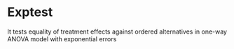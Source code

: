 # Exptest
 It tests equality of treatment effects against ordered alternatives in one-way ANOVA model with exponential errors
